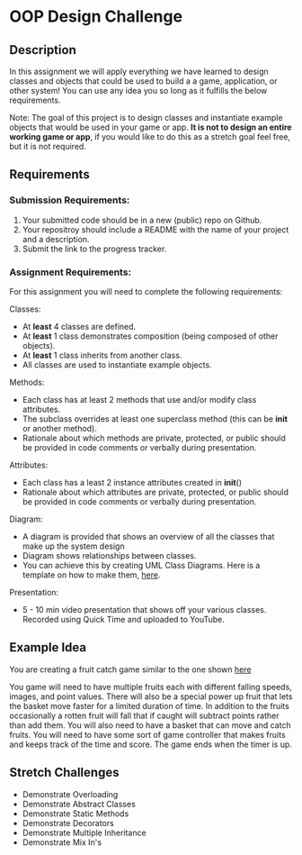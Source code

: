# OOP Design Challenge

## Description

In this assignment we will apply everything we have learned to design classes and objects that could be used to build a a game, application, or other system! You can use any idea you so long as it fulfills the below requirements.

Note: The goal of this project is to design classes and instantiate example objects that would be used in your game or app. **It is not to design an entire working game or app**, if you would like to do this as a stretch goal feel free, but it is not required.

## Requirements

### Submission Requirements:
1. Your submitted code should be in a new (public) repo on Github.
1. Your repositroy should include a README with the name of your project and a description.
1. Submit the link to the progress tracker.

### Assignment Requirements:

For this assignment you will need to complete the following requirements:

Classes:
- At **least** 4 classes are defined.
- At **least** 1 class demonstrates composition (being composed of other objects).
- At **least** 1 class inherits from another class.
- All classes are used to instantiate example objects.

Methods:

- Each class has at least 2 methods that use and/or modify class attributes.
- The subclass overrides at least one superclass method (this can be __init__ or another method).
- Rationale about which methods are private, protected, or public should be provided in code comments or verbally during presentation. 

Attributes:

- Each class has a least 2 instance attributes created in __init__()
- Rationale about which attributes are private, protected, or public should be provided in code comments or verbally during presentation. 

Diagram:

- A diagram is provided that shows an overview of all the classes that make up the system design
- Diagram shows relationships between classes.
- You can achieve this by creating UML Class Diagrams. Here is a template on how to make them, [here](https://docs.google.com/presentation/d/1OQ4Q3KV3MIuR_K7IKnnaJ2jGHv8NOeGpMbMhnFwJkbo/edit#slide=id.p1).

Presentation:
- 5 - 10 min video presentation that shows off your various classes. Recorded using Quick Time and uploaded to YouTube.

## Example Idea

You are creating a fruit catch game similar to the one shown [here](https://www.youtube.com/watch?v=yyDcrK7myec)

You game will need to have multiple fruits each with different falling speeds, images, and point values. There will also be a special power up fruit that lets the basket move faster for a limited duration of time. In addition to the fruits occasionally a rotten fruit will fall that if caught will subtract points rather than add them. You will also need to have a basket that can move and catch fruits. You will need to have some sort of game controller that makes fruits and keeps track of the time and score. The game ends when the timer is up. 
 
## Stretch Challenges

- Demonstrate Overloading
- Demonstrate Abstract Classes
- Demonstrate Static Methods
- Demonstrate Decorators
- Demonstrate Multiple Inheritance
- Demonstrate Mix In's
